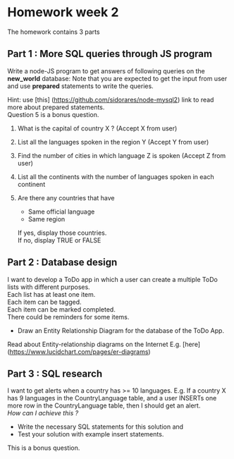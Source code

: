 # Homework week 2
The homework contains 3 parts

## Part 1 : More SQL queries through JS program
Write a node-JS program to get answers of following queries
on the **new_world** database: Note that you are expected to get the input from user
and use **prepared** statements to write the queries.

Hint: use [this] (https://github.com/sidorares/node-mysql2) link to read more
about prepared statements.  
Question 5 is a bonus question.

1. What is the capital of country X ? (Accept X from user)
2. List all the languages spoken in the region Y (Accept Y from user)
3. Find the number of cities in which language Z is spoken (Accept Z from user)
4. List all the continents with the number of languages spoken in each continent  
5. Are there any countries that have
    * Same official language
    * Same region

   If yes, display those countries.  
   If no, display TRUE or FALSE  


## Part 2 : Database design
I want to develop a ToDo app in which a user can create a multiple
ToDo lists with different purposes.   
Each list has at least one item.  
Each item can be tagged.  
Each item can be marked completed.  
There could be reminders for some items.

- Draw an Entity Relationship Diagram for the database of the ToDo App.

Read about Entity-relationship diagrams on the Internet
E.g. [here] (https://www.lucidchart.com/pages/er-diagrams)

## Part 3 : SQL research
I want to get alerts when a country has >= 10 languages.
E.g. If a country X has 9 languages in the CountryLanguage table,
and a user INSERTs one more row in the CountryLanguage table, then I should get an alert.  
*How can I achieve this ?*
- Write the necessary SQL statements for this solution and
- Test your solution with example insert statements.  

This is a bonus question.  
